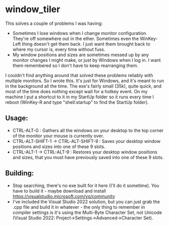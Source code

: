 # window_tiler

This solves a couple of problems I was having:
 - Sometimes I lose windows when I change monitor configuration. They're off somewhere out in the ether. Sometimes even the WinKey-Left thing doesn't get them back. I just want them brought back to where my cursor is, every time without fuss.
 - My window positions and sizes are sometimes messed up by any monitor changes I might make, or just by Windows when I log in. I want them remembered so I don't have to keep rearranging them.

I couldn't find anything around that solved these problems reliably with multiple monitors. So I wrote this.
It's just for Windows, and it's meant to run in the background all the time. The exe's fairly small (35k), quite quick, and most of the time does nothing except wait for a hotkey event. On my machine I put a shortcut to it in my StartUp folder so it runs every time I reboot (WinKey-R and type "shell:startup" to find the StartUp folder).

## Usage:
 - CTRL-ALT-G : Gathers all the windows on your desktop to the top corner of the monitor your mouse is currently over.
 - CTRL-ALT-SHIFT-1 -> CTRL-ALT-SHIFT-9 : Saves your desktop window positions and sizes into one of these 9 slots.
 - CTRL-ALT-1 -> CTRL-ALT-9 : Restores your desktop window positions and sizes, that you must have previously saved into one of these 9 slots.
 
## Building:
 - Stop searching, there's no exe built for it here (I'll do it sometime). You have to build it - maybe download and install https://visualstudio.microsoft.com/vs/community
 - I've included the Visual Studio 2022 solution, but you can just grab the .cpp file and build it in whatever - the only thing to remember in compiler settings is it's using the Multi-Byte Character Set, not Unicode (Visual Studio 2022: Project->Settings->Advanced->Character Set).
